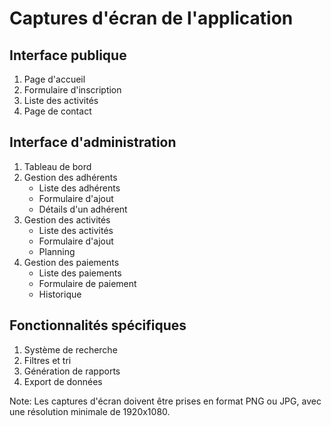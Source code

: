 # Captures d'écran de l'application

## Interface publique
1. Page d'accueil
2. Formulaire d'inscription
3. Liste des activités
4. Page de contact

## Interface d'administration
1. Tableau de bord
2. Gestion des adhérents
   - Liste des adhérents
   - Formulaire d'ajout
   - Détails d'un adhérent
3. Gestion des activités
   - Liste des activités
   - Formulaire d'ajout
   - Planning
4. Gestion des paiements
   - Liste des paiements
   - Formulaire de paiement
   - Historique

## Fonctionnalités spécifiques
1. Système de recherche
2. Filtres et tri
3. Génération de rapports
4. Export de données

Note: Les captures d'écran doivent être prises en format PNG ou JPG, avec une résolution minimale de 1920x1080. 